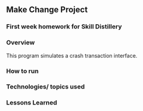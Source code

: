 ## Make Change Project

### First week homework for Skill Distillery

### Overview

This program simulates a crash transaction interface.

### How to run

### Technologies/ topics used

### Lessons Learned
